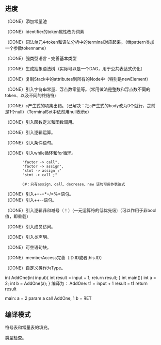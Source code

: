 ﻿
## 进度  

（DONE）添加常量池    

（DONE）identifier的token属性改为词素  

（DONE）词法单元中token和语法分析中的terminal对应起来。（给pattern类加一个参数tokenname）    

（DONE）强类型语言 - 完善基本类型  

（DONE）生成抽象语法树（实际可以是一个DAG，用于公共表达式优化）        

（DONE）复制Stack中的attributes到所有的Node中（特别是newElement）  

（DONE）引入字符串常量、浮点数常量等。(常用做法是整数和浮点数不同的token、以及不同的终结符)    

（DONE）ε产生式的项集出错。（已解决：把ε产生式的body改为0个就行，之前是1个null）（TerminalSet中依然用null表示ε）  

（DONE）引入函数定义和函数调用。    

（DONE）引入逻辑运算。    

（DONE）引入条件语句。    

（DONE）引入while循环和for循环。    

            "factor -> call",
            "factor -> assign",
            "stmt -> assign ;"
            "stmt -> call ;"

            C#：只有assign、call、decrease、new 语句可用作表达式

（DONE）引入+=\-=\*=\/=\%=语句。    
（DONE）引入++\--语句。    

（DONE）引入逻辑非和减号（！）(一元运算符的低优先级)（可以作用于非bool值，即重载）    

（DONE）引入成员访问。    

（DONE）引入类声明。    

（DONE）可空语句块。    

（DONE）memberAccess完善（ID.ID或者this.ID）  

（DONE）自定义类作为Type。    




int AddOne(int input){ int result = input + 1; return result; } int main(){ int a = 2; int b = AddOne(a); }
编译为：
AddOne:
    t1 = input + 1
    result = t1
    return result

main:
    a = 2
    param a
    call AddOne, 1
    b = RET


## 编译模式    

符号表和常量表的填充。    

类型检查。    

